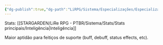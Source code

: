 ```yaml
---
{"dg-publish":true,"dg-path":"LiRPG/Sistema/Especializações/Especializações existentes/Feitiços de suporte.md","permalink":"/li-rpg/sistema/especializacoes/especializacoes-existentes/feiticos-de-suporte/","created":"2025-01-11T01:32:05.513-03:00","updated":"2025-01-12T02:34:42.262-03:00"}
---
```



Stats: [[STARGARDEN/LiRe RPG - PTBR/Sistema/Stats/Stats principais/Inteligência\|Inteligência]]

Maior aptidão para feitiços de suporte (buff, debuff, status effects, etc).